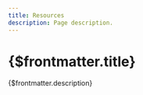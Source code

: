 ```yaml
---
title: Resources
description: Page description.
---
```


# {$frontmatter.title}

{$frontmatter.description}
